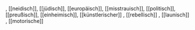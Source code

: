 , [[neidisch]], [[jüdisch]], [[europäisch]], [[misstrauisch]], [[politisch]], [[preußisch]], [[einheimisch]], [[künstlerischer]]
, [[rebellisch]]
, [[launisch]]
, [[motorische]]